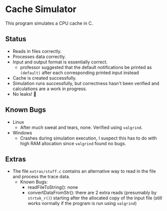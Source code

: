 # Cache Simulator
 This program simulates a CPU cache in C.

## Status
 - Reads in files correctly.
 - Processes data correctly.
 - Input and output format is essentially correct.
   - professor suggested that the default notifications be printed as `(default)` after each corresponding printed input instead
 - Cache is created successfully.
 - Simulation runs successfully, but correctness hasn't been verified and calculations are a work in progress.
 - No leaks! 🙂

## Known Bugs
 - Linux
   - After much sweat and tears, none. Verified using `valgrind`.
 - Windows
   - Crashes during simulation execution, I suspect this has to do with high RAM allocation since `valgrind` found no bugs.
 
## Extras
 - The file `extras/stuff.c` contains an alternative way to read in the file and process the trace data.
   - Known Bugs:
     - readFileToString(): none
     - convertDataFromStr(): there are 2 extra reads (presumably by `strtok_r()`) starting after the allocated copy of the input file (still works normally if the program is run using `valgrind`)
